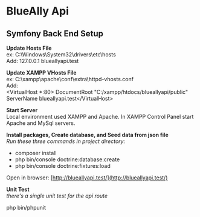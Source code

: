 # BlueAlly Api

## Symfony Back End Setup

**Update Hosts File**  
ex: C:\Windows\System32\drivers\etc\hosts  
Add: 127.0.0.1 blueallyapi.test

**Update XAMPP VHosts File**  
ex: C:\xampp\apache\conf\extra\httpd-vhosts.conf  
Add:  
<VirtualHost *:80>
    DocumentRoot "C:/xampp/htdocs/blueallyapi/public"
    ServerName blueallyapi.test<\/VirtualHost>

**Start Server**  
Local environment used XAMPP and Apache. In XAMPP Control Panel start Apache and MySql servers.  

**Install packages, Create database, and Seed data from json file**  
*Run these three commands in project directory:*  

* composer install
* php bin/console doctrine:database:create
* php bin/console doctrine:fixtures:load  

Open in browser: [http://blueallyapi.test/](http://blueallyapi.test/)

**Unit Test**  
*there's a single unit test for the api route*

php bin/phpunit